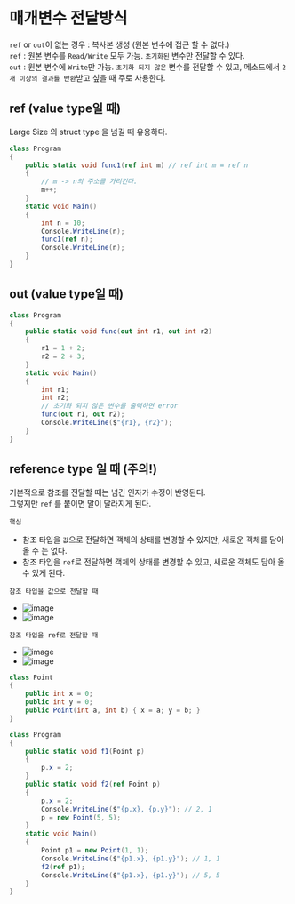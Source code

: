 # 매개변수 전달방식
`ref` or `out`이 없는 경우 : 복사본 생성 (원본 변수에 접근 할 수 없다.) <br>
`ref` : 원본 변수를 `Read/Write` 모두 가능. `초기화된` 변수만 전달할 수 있다. <br>
`out` : 원본 변수에 `Write`만 가능. `초기화 되지 않은` 변수를 전달할 수 있고, 메소드에서 `2개 이상의 결과를 반환`받고 싶을 때 주로 사용한다.

## ref (value type일 때)
Large Size 의 struct type 을 넘길 때 유용하다.
```C#
class Program
{
    public static void func1(ref int m) // ref int m = ref n
    {
        // m -> n의 주소를 가리킨다.
        m++;
    }
    static void Main()
    {
        int n = 10;
        Console.WriteLine(n);
        func1(ref n);
        Console.WriteLine(n);
    }
}
```

## out (value type일 때)
```C#
class Program
{
    public static void func(out int r1, out int r2)
    {
        r1 = 1 + 2;
        r2 = 2 + 3;
    }
    static void Main()
    {
        int r1;
        int r2;
        // 초기화 되지 않은 변수를 출력하면 error
        func(out r1, out r2);
        Console.WriteLine($"{r1}, {r2}");
    }
}
```

## reference type 일 때 (주의!)
기본적으로 참조를 전달할 때는 넘긴 인자가 수정이 반영된다. <br>
그렇지만 `ref` 를 붙이면 말이 달라지게 된다.

`핵심`
- 참조 타입을 `값`으로 전달하면 객체의 상태를 변경할 수 있지만, 새로운 객체를 담아 올 수 는 없다.
- 참조 타입을 `ref`로 전달하면 객체의 상태를 변경할 수 있고, 새로운 객체도 담아 올 수 있게 된다.

`참조 타입을 값으로 전달할 때`
- ![image](https://user-images.githubusercontent.com/31722512/160436128-b3f348d6-8fe7-41a9-a386-57bdaa7fa6d3.png)
- ![image](https://user-images.githubusercontent.com/31722512/160436226-5c80f236-ad21-4eab-a0f4-c15511a384dc.png)

`참조 타입을 ref로 전달할 때`
- ![image](https://user-images.githubusercontent.com/31722512/160435372-a8f2595f-9883-4298-8b9d-e4f35e74e4ed.png)
- ![image](https://user-images.githubusercontent.com/31722512/160435523-1b9070e8-1c25-42ed-b9b9-3b6c9544f651.png)

```C#
class Point
{
    public int x = 0;
    public int y = 0;
    public Point(int a, int b) { x = a; y = b; }
}

class Program
{
    public static void f1(Point p)
    {
        p.x = 2;
    }
    public static void f2(ref Point p)
    {
        p.x = 2;
        Console.WriteLine($"{p.x}, {p.y}"); // 2, 1
        p = new Point(5, 5);
    }
    static void Main()
    {
        Point p1 = new Point(1, 1);
        Console.WriteLine($"{p1.x}, {p1.y}"); // 1, 1
        f2(ref p1);
        Console.WriteLine($"{p1.x}, {p1.y}"); // 5, 5
    }
}
```




